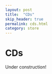 ```yaml
---
layout: post
title:  "CDs"
skip_header: true
permalink: cds.html
category: store
---
```


# CDs

Under construction!
